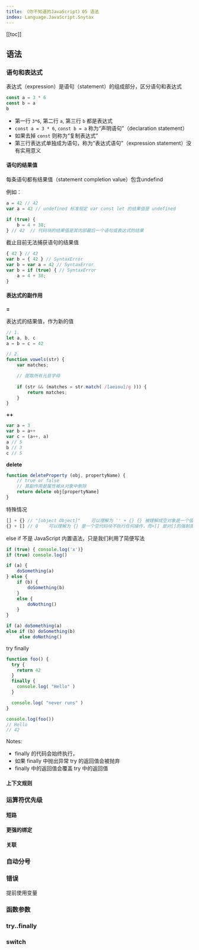 ```yaml
---
title: 《你不知道的JavaScript》05 语法
index: Language.JavaScript.Snytax
---
```


[[toc]]

## 语法

### 语句和表达式

表达式（expression）是语句（statement）的组成部分，区分语句和表达式

``` ts
const a = 3 * 6 
const b = a
b
```

- 第一行 `3*6`, 第二行 `a`, 第三行 `b` 都是表达式
- `const a = 3 * 6`, `const b = a` 称为“声明语句”（declaration statement）
- 如果去掉 `const` 则称为“复制表达式”
- 第三行表达式单独成为语句，称为“表达式语句”（expression statement）没有实用意义


#### 语句的结果值

每条语句都有结果值（statement completion value）包含undefind

例如：

``` ts
a = 42 // 42
var a = 42 // undefined 标准规定 var const let 的结果值是 undefined

if (true) {
    b = 4 + 38;
} // 42  // 代码块的结果值是其内部最后一个语句或表达式的结果
```

截止目前无法捕获语句的结果值

``` ts
{ 42 } // 42
var b = { 42 } // SyntaxError
var b = var a = 42 // SyntaxError
var b = if (true) { // SyntaxError
    a = 4 + 38;
} 
```


#### 表达式的副作用

**=**

表达式的结果值，作为新的值

``` js
// 1.
let a, b, c
a = b = c = 42

// 2.
function vowels(str) {
    var matches;

    // 提取所有元音字母
    
    if (str && (matches = str.match( /[aeiou]/g ))) {
        return matches;
    }
}
```

**++**

``` js
var a = 3
var b = a++
var c = (a++, a)
a // 5
b // 3
c // 5
```

**delete**

``` js
function deleteProperty (obj, propertyName) {
    // true or false
    // 其副作用是属性被从对象中删除
    return delete obj[propertyName]
}
```

特殊情况 

``` js
[] + {} // "[object Object]"    可以理解为 '' + {} {} 被理解成空对象是一个值
{} + [] // 0    可以理解为 {} 是一个空代码块不执行任何操作，而+[] 是对[]的强制类型转换
```

else if 不是 JavaScript 内置语法，只是我们利用了简便写法

``` js
if (true) { console.log('x')}
if (true) console.log()

if (a) {
    doSomething(a)
} else {
    if (b) {
        doSomething(b)
    }
    else {
        doNothing()
    }
}

if (a) doSomething(a)
else if (b) doSomething(b)
     else doNothing()
```

try finally 

``` js
function foo() {
  try {
    return 42
  }
  finally {
    console.log( "Hello" )
  }

  console.log( "never runs" )
}

console.log(foo())
// Hello
// 42
```

Notes: 
- finally 的代码会始终执行，
- 如果 finally 中抛出异常 try 的返回值会被抛弃
- finally 中的返回值会覆盖 try 中的返回值


#### 上下文规则


### 运算符优先级

#### 短路

#### 更强的绑定

#### 关联


### 自动分号


### 错误

提前使用变量

### 函数参数


### try..finally


### switch